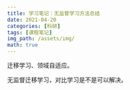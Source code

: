 ```yaml
---
title: 学习笔记：无监督学习方法总结
date: 2021-04-20
categories: [科研]
tags: [课程笔记]
img_path: /assets/img/
math: true
---
```


迁移学习、领域自适应。

无监督迁移学习，对比学习是不是可以解决。

